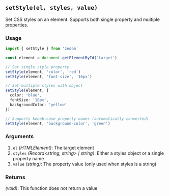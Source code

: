 ## `setStyle(el, styles, value)`

Set CSS styles on an element. Supports both single property and multiple properties.

### Usage

```ts
import { setStyle } from 'zedom'

const element = document.getElementById('target')

// Set single style property
setStyle(element, 'color', 'red')
setStyle(element, 'font-size', '16px')

// Set multiple styles with object
setStyle(element, {
  color: 'blue',
  fontSize: '18px',
  backgroundColor: 'yellow'
})

// Supports kebab-case property names (automatically converted)
setStyle(element, 'background-color', 'green')
```

### Arguments

1. `el` *(HTMLElement)*: The target element
2. `styles` *(Record<string, string> | string)*: Either a styles object or a single property name
3. `value` *(string)*: The property value (only used when styles is a string)

### Returns

*(void)*: This function does not return a value